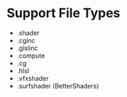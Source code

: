 # Support File Types

* .shader
* .cginc
* .glslinc
* .compute
* .cg
* .hlsl
* .vfxshader
* .surfshader (BetterShaders)